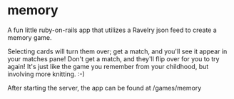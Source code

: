 memory
======

A fun little ruby-on-rails app that utilizes a Ravelry json feed to create a memory game.

Selecting cards will turn them over; get a match, and you'll see it appear in your matches pane! 
Don't get a match, and they'll flip over for you to try again! It's just like the game you
remember from your childhood, but involving more knitting. :-)

After starting the server, the app can be found at /games/memory